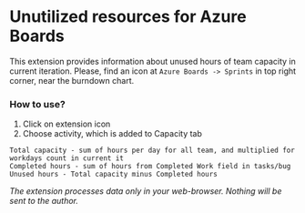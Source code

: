 # Unutilized resources for Azure Boards

This extension provides information about unused hours of team capacity in current iteration.
Please, find an icon at `Azure Boards -> Sprints` in top right corner, near the burndown chart.

### How to use?
1. Click on extension icon
2. Choose activity, which is added to Capacity tab

```
Total capacity - sum of hours per day for all team, and multiplied for workdays count in current it
Completed hours - sum of hours from Completed Work field in tasks/bug
Unused hours - Total capacity minus Completed hours
```

_The extension processes data only in your web-browser. Nothing will be sent to the author._